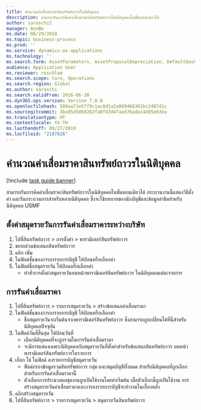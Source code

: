 ```yaml
---
title: คำนวณค่าเสื่อมราคาสินทรัพย์ถาวรในนิติบุคคล
description: สามารถรันการคิดค่าเสื่อมราคาสินทรัพย์ถาวรในนิติบุคคลในขั้นตอนเดียวได้
author: saraschi2
manager: AnnBe
ms.date: 08/29/2018
ms.topic: business-process
ms.prod: ''
ms.service: dynamics-ax-applications
ms.technology: ''
ms.search.form: AssetParameters, AssetProposalDepreciation, DefaultDashboard, LedgerJournalTable
audience: Application User
ms.reviewer: roschlom
ms.search.scope: Core, Operations
ms.search.region: Global
ms.author: saraschi
ms.search.validFrom: 2016-06-30
ms.dyn365.ops.version: Version 7.0.0
ms.openlocfilehash: 500aa71e57f9c1ac8d1a2a080468381bc248741c
ms.sourcegitcommit: 3ba95d50b8262fa0f43d4faad76adac4d05eb3ea
ms.translationtype: HT
ms.contentlocale: th-TH
ms.lasthandoff: 09/27/2019
ms.locfileid: "2187026"
---
```

# <a name="calculate-fixed-asset-depreciation-across-legal-entities"></a>คำนวณค่าเสื่อมราคาสินทรัพย์ถาวรในนิติบุคคล

[!include [task guide banner](../../includes/task-guide-banner.md)]

สามารถรันการคิดค่าเสื่อมราคาสินทรัพย์ถาวรในนิติบุคคลในขั้นตอนเดียวได้ กระบวนงานนี้แสดงวิธีตั้งค่า และรันกระบวนการสำหรับหลายนิติบุคคล ซึ่งจะใช้บทบาทของนักบัญชีและข้อมูลสาธิตสำหรับนิติบุคคล USMF


## <a name="set-up-cross-company-depreciation-run-journals"></a>ตั้งค่าสมุดรายวันการรันค่าเสื่อมราคาระหว่างบริษัท
1. ไปที่สินทรัพย์ถาวร > การตั้งค่า > พารามิเตอร์สินทรัพย์ถาวร
2. ขยายส่วนข้อเสนอสินทรัพย์ถาวร
3. คลิก เพิ่ม
4. ในฟิลด์ชั้นของการลงรายการบัญชี ให้ป้อนหรือเลือกค่า
5. ในฟิลด์ชื่อสมุดรายวัน ให้ป้อนหรือเลือกค่า
    * ทำซ้ำการตั้งค่าสมุดรายวันบนหน้าพารามิเตอร์สินทรัพย์ถาวร ในนิติบุคคลแต่ละรายการ  

## <a name="depreciation-run"></a>การรันค่าเสื่อมราคา
1. ไปที่สินทรัพย์ถาวร > รายการสมุดรายวัน > สร้างข้อเสนอค่าเสื่อมราคา
2. ในฟิลด์ชั้นของการลงรายการบัญชี ให้ป้อนหรือเลือกค่า
    * ชื่อสมุดรายวันจะเริ่มต้นจากพารามิเตอร์สินทรัพย์ถาวร ซึ่งสามารถถูกเปลี่ยนได้ที่นี่สำหรับนิติบุคคลปัจจุบัน  
3. ในฟิลด์วันที่สิ้นสุด ให้ป้อนวันที่
    * เลือกนิติบุคคลที่จะถูกรวมในการรันค่าเสื่อมราคา  
    * จะมีการแสดงเฉพาะนิติบุคคลกับสมุดรายวันที่ตั้งค่าสำหรับข้อเสนอสินทรัพย์ถาวร บนหน้าพารามิเตอร์สินทรัพย์ถาวรในรายการ  
4. เลือก ใช่ ในฟิลด์ ลงรายการบัญชีสมุดรายวัน
    * ฟิลด์กรองข้อมูลรวมสินทรัพย์ถาวร กลุ่ม และสมุดบัญชีทั้งหมด สำหรับนิติบุคคลที่ถูกเลือกสำหรับการรันค่าเสื่อมราคานี้  
    * ตัวเลือกการประมวลผลชุดงานถูกเปิดใช้งานโดยค่าเริ่มต้น เมื่อตัวเลือกนี้ถูกเปิดใช้งาน การสร้างสมุดรายวันค่าเสื่อมราคาและการลงรายการบัญชีจะทำงานในเบื้องหลัง  
5. คลิกสร้างสมุดรายวัน
6. ไปที่สินทรัพย์ถาวร > รายการสมุดรายวัน > สมุดรายวันสินทรัพย์ถาวร

